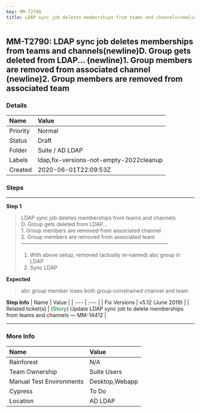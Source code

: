 ```yaml
---
key: MM-T2790
title: LDAP sync job deletes memberships from teams and channels(newline)D. Group gets deleted from LDAP... (newline)1. Group members are removed from associated channel (newline)2. Group members are removed from associated team
---
```


## MM-T2790: LDAP sync job deletes memberships from teams and channels(newline)D. Group gets deleted from LDAP... (newline)1. Group members are removed from associated channel (newline)2. Group members are removed from associated team

### Details

| Name     | Value                                   |
| :------- | :-------------------------------------- |
| Priority | Normal                                  |
| Status   | Draft                                   |
| Folder   | Suite / AD LDAP                         |
| Labels   | ldap,fix-versions-not-empty-2022cleanup |
| Created  | 2020-06-01T22:09:53Z                    |

### Steps

<hr/>

**Step 1**

> <article>LDAP sync job deletes memberships from teams and channels<br>D. Group gets deleted from LDAP...<br>1. Group members are removed from associated channel<br>2. Group members are removed from associated team<br>————————————————————————————<ol><li>With above setup, removed (actually re-named) abc group in LDAP</li><li>Sync LDAP</li></ol></article>

**Expected**

> <article>abc group member loses both group-constrained channel and team</article>

**Step Info**
| Name | Value |
| :--- | :--- |
| Fix Versions | v5.12 (June 2019) |
| Related ticket(s) | (<strong><span style="color: rgb(65, 168, 95);">Story</span></strong>) Update LDAP sync job to delete memberships from teams and channels — MM-14412 |

<hr/>

### More Info

| Name                     | Value          |
| :----------------------- | :------------- |
| Rainforest               | N/A            |
| Team Ownership           | Suite Users    |
| Manual Test Environments | Desktop,Webapp |
| Cypress                  | To Do          |
| Location                 | AD LDAP        |

